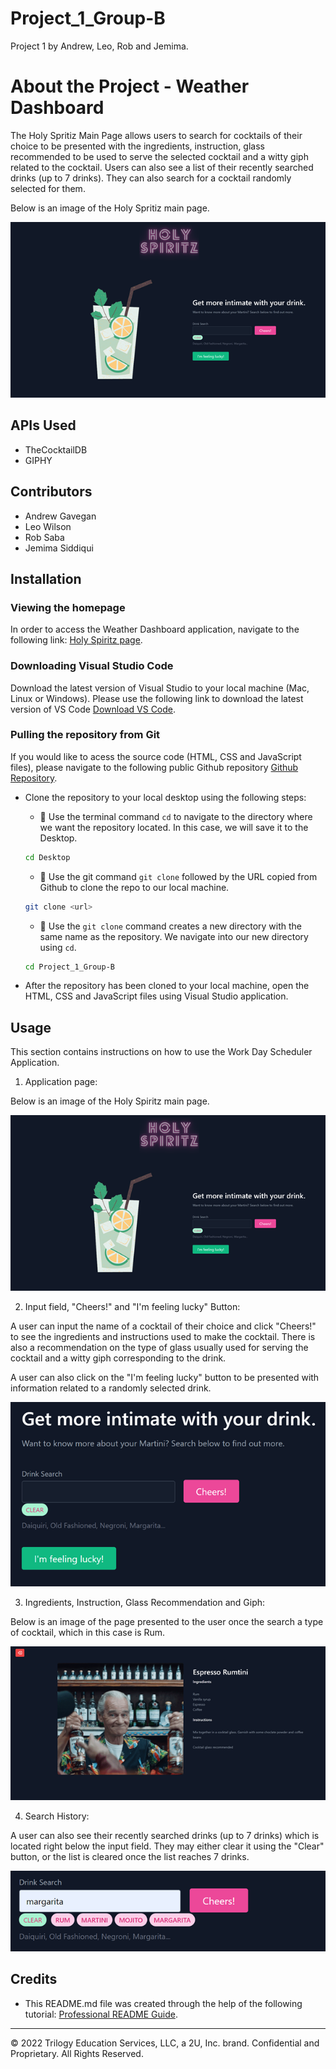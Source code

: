 # Project_1_Group-B

Project 1 by Andrew, Leo, Rob and Jemima. 

# About the Project - Weather Dashboard 
 
The Holy Spritiz Main Page allows users to search for cocktails of their choice to be presented with the ingredients, instruction, glass recommended to be used to serve the selected cocktail and a witty giph related to the cocktail. Users can also see a list of their recently searched drinks (up to 7 drinks). They can also search for a cocktail randomly selected for them. 

Below is an image of the Holy Spritiz main page. 

![Holy Spritiz Main Page](./assets/images/main_page.png)

## APIs Used 
* TheCocktailDB
* GIPHY

## Contributors 
* Andrew Gavegan 
* Leo Wilson 
* Rob Saba 
* Jemima Siddiqui 

## Installation

### Viewing the homepage 

In order to access the  Weather Dashboard application, navigate to the following link: 
 [Holy Spiritz page](ttps://github.com/JemimaSiddiqui/Project_1_Group-B.git). 

### Downloading Visual Studio Code 

 Download the latest version of Visual Studio to your local machine (Mac, Linux or Windows). Please use the following link to download the latest version of VS Code [Download VS Code](https://code.visualstudio.com/download). 

### Pulling the repository from Git 

If you would like to acess the source code (HTML, CSS and JavaScript files), please navigate to the following public Github repository [Github Repository](https://jemimasiddiqui.github.io/Project_1_Group-B/). 

* Clone the repository to your local desktop using the following steps:

  * 🔑 Use the terminal command `cd` to navigate to the directory where we want the repository located. In this case, we will save it to the Desktop. 

  ```bash
  cd Desktop
  ```

  * 🔑 Use the git command `git clone` followed by the URL copied from Github to clone the repo to our local machine.

  ```bash
  git clone <url>
  ```

  * 🔑 Use the `git clone` command creates a new directory with the same name as the repository. We navigate into our new directory using `cd`.

  ```bash
  cd Project_1_Group-B
  ```
* After the repository has been cloned to your local machine, open the HTML, CSS and JavaScript files using Visual Studio application. 

## Usage 

This section contains instructions on how to use the Work Day Scheduler Application. 

1. Application page: 

Below is an image of the Holy Spiritz main page. 

![Application page](./assets/images/main_page.png)

2. Input field, "Cheers!" and "I'm feeling lucky" Button:

A user can input the name of a cocktail of their choice and click "Cheers!" to see the ingredients and instructions used to make the cocktail. There is also a recommendation on the type of glass usually used for serving the cocktail and a witty giph corresponding to the drink.  

A user can also click on the "I'm feeling lucky" button to be presented with information related to a randomly selected drink. 

![Input field and "Cheers!" button](./assets/images/user_input.png)

3. Ingredients, Instruction, Glass Recommendation and Giph:

Below is an image of the page presented to the user once the search a type of cocktail, which in this case is Rum. 

![Ingredients, Instruction, Glass Recommendation and Giph](./assets/images/cocktail_page_image.png)

4. Search History: 

A user can also see their recently searched drinks (up to 7 drinks) which is located right below the input field. They may either clear it using the "Clear" button, or the list is cleared once the list reaches 7 drinks. 

![Drink Search History](./assets/images/search_history.png)

## Credits

* This README.md file was created through the help of the following tutorial: [Professional README Guide](https://coding-boot-camp.github.io/full-stack/github/professional-readme-guide).


---
© 2022 Trilogy Education Services, LLC, a 2U, Inc. brand. Confidential and Proprietary. All Rights Reserved.

